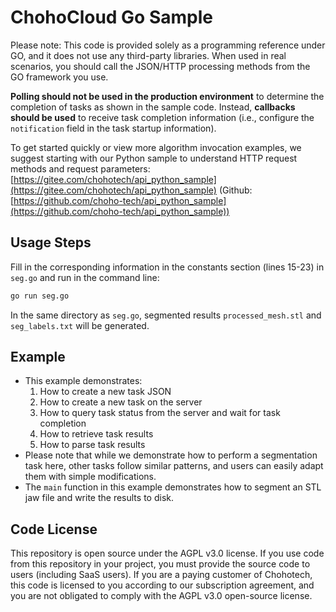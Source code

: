# ChohoCloud Go Sample

Please note: This code is provided solely as a programming reference under GO, and it does not use any third-party libraries. When used in real scenarios, you should call the JSON/HTTP processing methods from the GO framework you use.

**Polling should not be used in the production environment** to determine the completion of tasks as shown in the sample code. Instead, **callbacks should be used** to receive task completion information (i.e., configure the `notification` field in the task startup information).

To get started quickly or view more algorithm invocation examples, we suggest starting with our Python sample to understand HTTP request methods and request parameters: [https://gitee.com/chohotech/api_python_sample](https://gitee.com/chohotech/api_python_sample) (Github: [https://github.com/choho-tech/api_python_sample](https://github.com/choho-tech/api_python_sample))

## Usage Steps

Fill in the corresponding information in the constants section (lines 15-23) in `seg.go` and run in the command line:

```bash
go run seg.go
```

In the same directory as `seg.go`, segmented results `processed_mesh.stl` and `seg_labels.txt` will be generated.

## Example

- This example demonstrates:
  1. How to create a new task JSON
  2. How to create a new task on the server
  3. How to query task status from the server and wait for task completion
  4. How to retrieve task results
  5. How to parse task results
- Please note that while we demonstrate how to perform a segmentation task here, other tasks follow similar patterns, and users can easily adapt them with simple modifications.
- The `main` function in this example demonstrates how to segment an STL jaw file and write the results to disk.

## Code License

This repository is open source under the AGPL v3.0 license. If you use code from this repository in your project, you must provide the source code to users (including SaaS users). If you are a paying customer of Chohotech, this code is licensed to you according to our subscription agreement, and you are not obligated to comply with the AGPL v3.0 open-source license.
